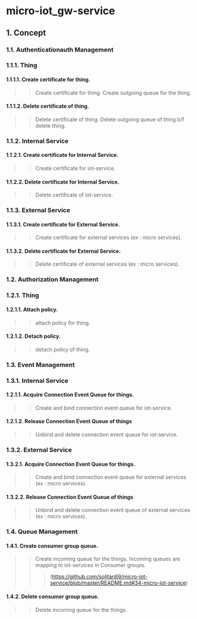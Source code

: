 # micro-iot_gw-service

## 1. Concept
### 1.1. Authenticationauth Management
### 1.1.1. Thing
#### 1.1.1.1. Create certificate for thing.
> > Create certificate for thing.
> > Create outgoing queue for the thing.


#### 1.1.1.2. Delete certificate of thing.
> > Delete certificate of thing.
> > Delete outgoing queue of thing b/f delete thing.


### 1.1.2. Internal Service
#### 1.1.2.1. Create certificate for Internal Service.
> > Create certificate for iot-service.


#### 1.1.2.2. Delete certificate for Internal Service.
> > Delete certificate of iot-service.


### 1.1.3. External Service
#### 1.1.3.1. Create certificate for External Service.
> > Create certificate for external services (ex : micro services).


#### 1.1.3.2. Delete certificate for External Service.
> > Delete certificate of external services (ex : micro services).


### 1.2. Authorization Management
### 1.2.1. Thing
#### 1.2.1.1. Attach policy.
> > attach policy for thing.


#### 1.2.1.2. Detach policy.
> > detach policy of thing.


### 1.3. Event Management
### 1.3.1. Internal Service
#### 1.2.1.1. Acquire Connection Event Queue for things.
> > Create and bind connection event queue for iot-service.


#### 1.2.1.2. Release Connection Event Queue of things
> > Unbind and delete connection event queue for iot-service.


### 1.3.2. External Service
#### 1.3.2.1. Acquire Connection Event Queue for things.
> > Create and bind connection event queue for external services (ex : micro services).


#### 1.3.2.2. Release Connection Event Queue of things
> > Unbind and delete connection event queue of external services (ex : micro services).


### 1.4. Queue Management
#### 1.4.1. Create consumer group queue.
> > Create incoming queue for the things.
> > Incoming queues are mapping to iot-services in Consumer groups.
> > > (https://github.com/solitardj9/micro-iot-service/blob/master/README.md#34-micro-iot-service)


#### 1.4.2. Delete consumer group queue.
> > Delete incoming queue for the things.





